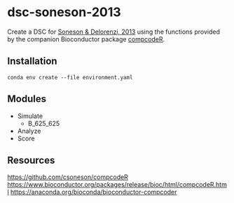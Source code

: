 # dsc-soneson-2013

Create a DSC for [Soneson & Delorenzi, 2013][soneson2013] using the functions
provided by the companion Bioconductor package [compcodeR][].

[compcodeR]: https://www.bioconductor.org/packages/release/bioc/html/compcodeR.html
[soneson2013]: https://bmcbioinformatics.biomedcentral.com/articles/10.1186/1471-2105-14-91

## Installation

```
conda env create --file environment.yaml
```

## Modules

* Simulate
  * B_625_625
* Analyze
* Score

## Resources

https://github.com/csoneson/compcodeR
https://www.bioconductor.org/packages/release/bioc/html/compcodeR.html
https://anaconda.org/bioconda/bioconductor-compcoder
